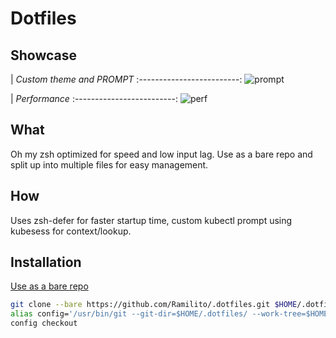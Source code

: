 # Dotfiles

## Showcase
|  _Custom theme and PROMPT_
:-------------------------:
![prompt](https://raw.github.com/Ramilito/.dotfiles/main/docs/images/prompt.png)

|  _Performance_
:-------------------------:
![perf](https://raw.github.com/Ramilito/.dotfiles/main/docs/images/dotfiles-perf.png)

## What
Oh my zsh optimized for speed and low input lag.
Use as a bare repo and split up into multiple files for easy management.

## How
Uses zsh-defer for faster startup time, custom kubectl prompt using kubesess for context/lookup.


## Installation

[Use as a bare repo](https://www.atlassian.com/git/tutorials/dotfiles)

```zsh
git clone --bare https://github.com/Ramilito/.dotfiles.git $HOME/.dotfiles
alias config='/usr/bin/git --git-dir=$HOME/.dotfiles/ --work-tree=$HOME'
config checkout

```
